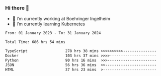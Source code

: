 ### Hi there 👋
- 🔭 I’m currently working at Boehringer Ingelheim
- 🌱 I’m currently learning Kubernetes

 
<!--START_SECTION:waka-->

```txt
From: 01 January 2023 - To: 31 January 2024

Total Time: 686 hrs 54 mins

TypeScript                 278 hrs 38 mins >>>>>>>>>>---------------   40.56 %
Docker                     103 hrs 37 mins >>>>---------------------   15.09 %
Python                     90 hrs 16 mins  >>>----------------------   13.14 %
JSON                       56 hrs 36 mins  >>-----------------------   08.24 %
HTML                       37 hrs 23 mins  >------------------------   05.44 %
```

<!--END_SECTION:waka-->

 
